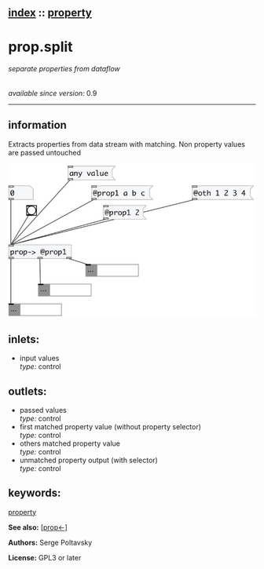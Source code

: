 [index](index.html) :: [property](category_property.html)
---

# prop.split

###### separate properties from dataflow

*available since version:* 0.9

---


## information
Extracts properties from data stream with matching. Non property values are passed
            untouched



[![example](../examples/img/prop.split.jpg)](../examples/pd/prop.split.pd)









## inlets:

* input values<br>
_type:_ control



## outlets:

* passed values<br>
_type:_ control
* first matched property value (without property selector)<br>
_type:_ control
* others matched property value<br>
_type:_ control
* unmatched property output (with selector)<br>
_type:_ control



## keywords:

[property](keywords/property.html)



**See also:**
[\[prop&lt;-\]](prop%3C-.html)




**Authors:** Serge Poltavsky




**License:** GPL3 or later






